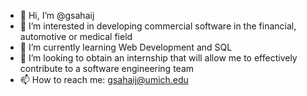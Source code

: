 - 👋 Hi, I’m @gsahaij
- 👀 I’m interested in developing commercial software in the financial, automotive or medical field
- 🌱 I’m currently learning Web Development and SQL
- 💞️ I’m looking to obtain an internship that will allow me to effectively contribute to a software engineering team
- 📫 How to reach me: gsahaij@umich.edu

<!---
gsahaij/gsahaij is a ✨ special ✨ repository because its `README.md` (this file) appears on your GitHub profile.
You can click the Preview link to take a look at your changes.
--->

